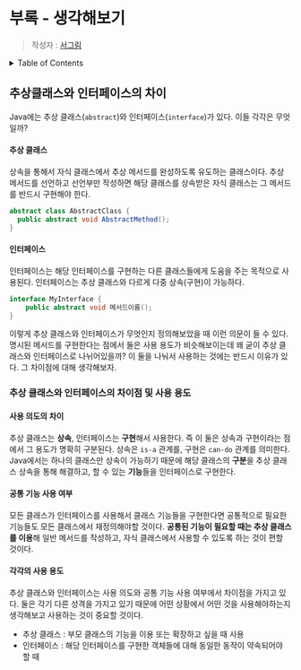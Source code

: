 # 부록 - 생각해보기

> 작성자 : [서그림](https://github.com/Seogeurim)

<details>
<summary>Table of Contents</summary>

- [추상클래스와 인터페이스의 차이](#추상클래스와-인터페이스의-차이)

</details>

## 추상클래스와 인터페이스의 차이

Java에는 추상 클래스(`abstract`)와 인터페이스(`interface`)가 있다. 이들 각각은 무엇일까?

#### 추상 클래스

상속을 통해서 자식 클래스에서 추상 메서드를 완성하도록 유도하는 클래스이다. 추상 메서드를 선언하고 선언부만 작성하면 해당 클래스를 상속받은 자식 클래스는 그 메서드를 반드시 구현해야 한다.

```java
abstract class AbstractClass {
  public abstract void AbstractMethod();
}
```

#### 인터페이스

인터페이스는 해당 인터페이스를 구현하는 다른 클래스들에게 도움을 주는 목적으로 사용된다. 인터페이스는 추상 클래스와 다르게 다중 상속(구현)이 가능하다.

```java
interface MyInterface {
    public abstract void 메서드이름();
}
```

이렇게 추상 클래스와 인터페이스가 무엇인지 정의해보았을 때 이런 의문이 들 수 있다. 명시된 메서드를 구현한다는 점에서 둘은 사용 용도가 비슷해보이는데 왜 굳이 추상 클래스와 인터페이스로 나뉘어있을까? 이 둘을 나눠서 사용하는 것에는 반드시 이유가 있다. 그 차이점에 대해 생각해보자.

### 추상 클래스와 인터페이스의 차이점 및 사용 용도

#### 사용 의도의 차이

추상 클래스는 **상속**, 인터페이스는 **구현**해서 사용한다. 즉 이 둘은 상속과 구현이라는 점에서 그 용도가 명확히 구분된다. 상속은 `is-a` 관계를, 구현은 `can-do` 관계를 의미한다. Java에서는 하나의 클래스만 상속이 가능하기 때문에 해당 클래스의 **구분**을 추상 클래스 상속을 통해 해결하고, 할 수 있는 **기능**들을 인터페이스로 구현한다.

#### 공통 기능 사용 여부

모든 클래스가 인터페이스를 사용해서 클래스 기능들을 구현한다면 공통적으로 필요한 기능들도 모든 클래스에서 재정의해야할 것이다. **공통된 기능이 필요할 때는 추상 클래스를 이용**해 일반 메서드를 작성하고, 자식 클래스에서 사용할 수 있도록 하는 것이 편할 것이다.

#### 각각의 사용 용도

추상 클래스와 인터페이스는 사용 의도와 공통 기능 사용 여부에서 차이점을 가지고 있다. 둘은 각기 다른 성격을 가지고 있기 때문에 어떤 상황에서 어떤 것을 사용해야하는지 생각해보고 사용하는 것이 중요할 것이다.

- 추상 클래스 : 부모 클래스의 기능을 이용 또는 확장하고 싶을 때 사용
- 인터페이스 : 해당 인터페이스를 구현한 객체들에 대해 동일한 동작이 약속되어야 할 때
